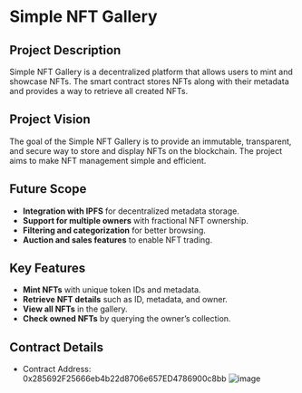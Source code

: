 # Simple NFT Gallery

## Project Description
Simple NFT Gallery is a decentralized platform that allows users to mint and showcase NFTs. The smart contract stores NFTs along with their metadata and provides a way to retrieve all created NFTs.

## Project Vision
The goal of the Simple NFT Gallery is to provide an immutable, transparent, and secure way to store and display NFTs on the blockchain. The project aims to make NFT management simple and efficient.

## Future Scope
- **Integration with IPFS** for decentralized metadata storage.
- **Support for multiple owners** with fractional NFT ownership.
- **Filtering and categorization** for better browsing.
- **Auction and sales features** to enable NFT trading.

## Key Features
- **Mint NFTs** with unique token IDs and metadata.
- **Retrieve NFT details** such as ID, metadata, and owner.
- **View all NFTs** in the gallery.
- **Check owned NFTs** by querying the owner’s collection.
## Contract Details
- Contract Address: 0x285692F25666eb4b22d8706e657ED4786900c8bb
  ![image](https://github.com/user-attachments/assets/207644e1-a3d6-4195-99a2-8344cf4b6dc8)

